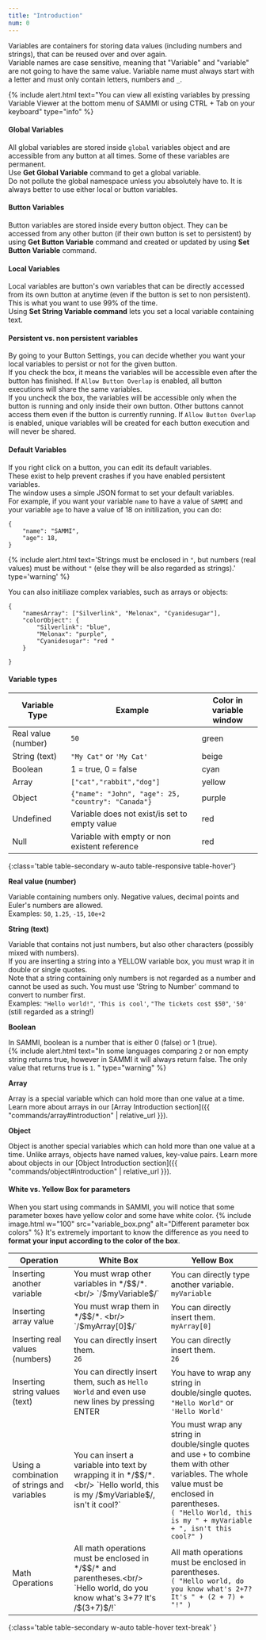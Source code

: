 ```yaml
---
title: "Introduction"
num: 0
---
```


Variables are containers for storing data values (including numbers and strings), that can be reused over and over again.\
Variable names are case sensitive, meaning that "Variable" and "variable" are not going to have the same value. Variable name must always start with a letter and must only contain letters, numbers and `_`.

{% include alert.html text="You can view all existing variables by pressing Variable Viewer at the bottom menu of SAMMI or using CTRL + Tab on your keyboard" type="info" %}

#### Global Variables
All global variables are stored inside `global` variables object and are accessible from any button at all times. Some of these variables are permanent.\
Use **Get Global Variable** command to get a global variable.\
Do not pollute the global namespace unless you absolutely have to. It is always better to use either local or button variables.

#### Button Variables
Button variables are stored inside every button object. They can be accessed from any other button (if their own button is set to persistent) by using **Get Button Variable** command and created or updated by using **Set Button Variable** command.

#### Local Variables
Local variables are button's own variables that can be directly accessed from its own button at anytime (even if the button is set to non persistent). This is what you want to use 99% of the time.\
Using **Set String Variable command** lets you set a local variable containing text.

#### Persistent vs. non persistent variables
By going to your Button Settings, you can decide whether you want your local variables to persist or not for the given button.\
If you check the box, it means the variables will be accessible even after the button has finished. If `Allow Button Overlap` is enabled, all button executions will share the same variables.\
If you uncheck the box, the variables will be accessible only when the button is running and only inside their own button. Other buttons cannot access them even if the button is currently running. If `Allow Button Overlap` is enabled, unique variables will be created for each button execution and will never be shared.


#### Default Variables
If you right click on a button, you can edit its default variables.\
These exist to help prevent crashes if you have enabled persistent variables.\
The window uses a simple JSON format to set your default variables.\
For example, if you want your variable `name` to have a value of `SAMMI` and your variable `age` to have a value of 18 on initilization, you can do:
```
{
	"name": "SAMMI",
	"age": 18,
}
```

{% include alert.html text='Strings must be enclosed in <code>"</code>, but numbers (real values) must be without <code>"</code> (else they will be also regarded as strings).' type='warning' %}

You can also initiliaze complex variables, such as arrays or objects:
```
{
	"namesArray": ["Silverlink", "Melonax", "Cyanidesugar"],
	"colorObject": {
		"Silverlink": "blue",
		"Melonax": "purple",
		"Cyanidesugar": "red "
	}

}
```


#### Variable types

| Variable Type | Example | Color in variable window |
|-------|--------|--------|
|Real value (number) | `50` | green|
|String (text) | `"My Cat"` or `'My Cat'` | beige|
|Boolean | 1 = true, 0 = false | cyan|
|Array | `["cat","rabbit","dog"]` | yellow|
|Object | `{"name": "John", "age": 25, "country": "Canada"}` | purple|
|Undefined | Variable does not exist/is set to empty value| red |
|Null | Variable with empty or non existent reference | red|
{:class='table table-secondary w-auto table-responsive table-hover'}

**Real value (number)**

Variable containing numbers only. Negative values, decimal points and Euler's numbers are allowed.\
Examples: `50`, `1.25`, `-15`, `10e+2`

**String (text)**

Variable that contains not just numbers, but also other characters (possibly mixed with numbers).\
If you are inserting a string into a YELLOW variable box, you must wrap it in double or single quotes.\
Note that a string containing only numbers is not regarded as a number and cannot be used as such. You must use 'String to Number' command to convert to number first.\
Examples: `"Hello world!"`, `'This is cool'`, `"The tickets cost $50"`, `'50'` (still regarded as a string!)

**Boolean**

In SAMMI, boolean is a number that is either 0 (false) or 1 (true).\
{% include alert.html text="In some languages comparing <code>2</code> or non empty string returns true, however in SAMMI it will always return false. The only value that returns true is <code>1</code>. " type="warning" %}

**Array**

Array is a special variable which can hold more than one value at a time. Learn more about arrays in our [Array Introduction section]({{ "commands/array#introduction" | relative_url }}).

**Object**

Object is another special variables which can hold more than one value at a time. Unlike arrays, objects have named values, key-value pairs. Learn more about objects in our [Object Introduction section]({{ "commands/object#introduction" | relative_url }}).

#### White vs. Yellow Box for parameters
When you start using commands in SAMMI, you will notice that some parameter boxes have yellow color and some have white color.
{% include image.html w="100" src="variable_box.png" alt="Different parameter box colors" %}
It's extremely important to know the difference as you need to **format your input according to the color of the box**.

| Operation | White Box| Yellow Box|
|-------|--------|--------
|Inserting another variable | You must wrap other variables in */$$/*. <br/> `/$myVariable$/` | You can directly type another variable.<br/> `myVariable`
|Inserting array value | You must wrap them in */$$/*. <br/> `/$myArray[0]$/` | You can directly insert them. <br/> `myArray[0]`
|Inserting real values (numbers) | You can directly insert them.<br/> `26` | You can directly insert them. <br/> `26`
|Inserting string values (text) | You can directly insert them, such as `Hello World` and even use new lines by pressing ENTER | You have to wrap any string in double/single quotes. <br/> `"Hello World"` or `'Hello World'`
|Using a combination of strings and variables | You can insert a variable into text by wrapping it in */$$/*. <br/> `Hello world, this is my /$myVariable$/, isn't it cool?` | You must wrap any string in double/single quotes and use `+` to combine them with other variables. The whole value must be enclosed in parentheses. <br/> `( "Hello World, this is my " + myVariable + ", isn't this cool?" )`
|Math Operations| All math operations must be enclosed in */$$/* and parentheses.<br/> `Hello world, do you know what's 3+7? It's /$(3+7)$/!` | All math operations must be enclosed in parentheses.<br/> `( "Hello world, do you know what's 2+7? It's " + (2 + 7) + "!" )`
{:class='table table-secondary w-auto table-hover text-break' }










